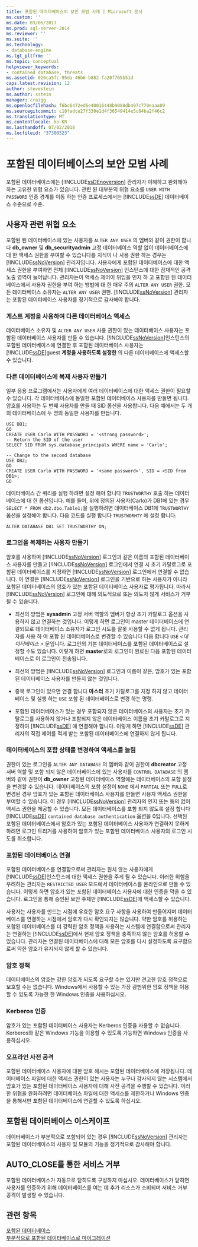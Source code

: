 ```yaml
---
title: 포함된 데이터베이스의 보안 모범 사례 | Microsoft 문서
ms.custom: ''
ms.date: 03/06/2017
ms.prod: sql-server-2014
ms.reviewer: ''
ms.suite: ''
ms.technology:
- database-engine
ms.tgt_pltfrm: ''
ms.topic: conceptual
helpviewer_keywords:
- contained database, threats
ms.assetid: 026ca5fc-95da-46b6-b882-fa20f765b51d
caps.latest.revision: 12
author: stevestein
ms.author: sstein
manager: craigg
ms.openlocfilehash: f6bc6472ed6e40016448b9088db497c770eaaa09
ms.sourcegitcommit: c18fadce27f330e1d4f36549414e5c84ba2f46c2
ms.translationtype: MT
ms.contentlocale: ko-KR
ms.lasthandoff: 07/02/2018
ms.locfileid: "37300523"
---
```

# <a name="security-best-practices-with-contained-databases"></a>포함된 데이터베이스의 보안 모범 사례
  포함된 데이터베이스에는 [!INCLUDE[ssDEnoversion](../../includes/ssdenoversion-md.md)] 관리자가 이해하고 완화해야 하는 고유한 위협 요소가 있습니다. 관련 된 대부분의 위협 요소를 `USER WITH PASSWORD` 인증 경계를 이동 하는 인증 프로세스에서는 [!INCLUDE[ssDE](../../includes/ssde-md.md)] 데이터베이스 수준으로 수준.  
  
## <a name="threats-related-to-users"></a>사용자 관련 위협 요소  
 포함된 된 데이터베이스에 있는 사용자를 `ALTER ANY USER` 의 멤버와 같이 권한이 합니다 **db_owner** 및 **db_securityadmin** 고정 데이터베이스 역할 없이 데이터베이스에 대 한 액세스 권한을 부여할 수 있습니다를 지식이 나 사용 권한 하는 경우는 [!INCLUDE[ssNoVersion](../../includes/ssnoversion-md.md)] 관리자입니다. 사용자에게 포함된 데이터베이스에 대한 액세스 권한을 부여하면 전체 [!INCLUDE[ssNoVersion](../../includes/ssnoversion-md.md)] 인스턴스에 대한 잠재적인 공격 노출 영역이 늘어납니다. 관리자는이 액세스 제어이 위임을 인지 하 고 포함된 된 데이터베이스에서 사용자 권한을 부여 하는 방법에 대 한 매우 주의 `ALTER ANY USER` 권한. 모든 데이터베이스 소유자는 `ALTER ANY USER` 권한. [!INCLUDE[ssNoVersion](../../includes/ssnoversion-md.md)] 관리자는 포함된 데이터베이스 사용자를 정기적으로 감사해야 합니다.  
  
### <a name="accessing-other-databases-using-the-guest-account"></a>게스트 계정을 사용하여 다른 데이터베이스 액세스  
 데이터베이스 소유자 및 `ALTER ANY USER` 사용 권한이 있는 데이터베이스 사용자는 포함된 데이터베이스 사용자를 만들 수 있습니다. [!INCLUDE[ssNoVersion](../../includes/ssnoversion-md.md)]인스턴스의 포함된 데이터베이스에 연결한 후 포함된 데이터베이스 사용자는 [!INCLUDE[ssDE](../../includes/ssde-md.md)]guest **계정을 사용하도록 설정한** 의 다른 데이터베이스에 액세스할 수 있습니다.  
  
### <a name="creating-a-duplicate-user-in-another-database"></a>다른 데이터베이스에 복제 사용자 만들기  
 일부 응용 프로그램에서는 사용자에게 여러 데이터베이스에 대한 액세스 권한이 필요할 수 있습니다. 각 데이터베이스에 동일한 포함된 데이터베이스 사용자를 만들면 됩니다. 암호를 사용하는 두 번째 사용자를 만들 때 SID 옵션을 사용합니다. 다음 예에서는 두 개의 데이터베이스에 두 명의 동일한 사용자를 만듭니다.  
  
```  
USE DB1;  
GO  
CREATE USER Carlo WITH PASSWORD = '<strong password>';   
-- Return the SID of the user  
SELECT SID FROM sys.database_principals WHERE name = 'Carlo';  
  
-- Change to the second database  
USE DB2;  
GO  
CREATE USER Carlo WITH PASSWORD = '<same password>', SID = <SID from DB1>;  
GO  
```  
  
 데이터베이스 간 쿼리를 실행 하려면 설정 해야 합니다 `TRUSTWORTHY` 호출 하는 데이터베이스에 대 한 옵션입니다. 예를 들어, 위에 정의된 사용자(Carlo)가 DB1에 있는 경우 `SELECT * FROM db2.dbo.Table1;`을 실행하려면 데이터베이스 DB1에 `TRUSTWORTHY` 옵션을 설정해야 합니다. 다음 코드를 실행 합니다 `TRUSTWORHTY` 에 설정 합니다.  
  
```  
ALTER DATABASE DB1 SET TRUSTWORTHY ON;  
```  
  
### <a name="creating-a-user-that-duplicates-a-login"></a>로그인을 복제하는 사용자 만들기  
 암호를 사용하며 [!INCLUDE[ssNoVersion](../../includes/ssnoversion-md.md)] 로그인과 같은 이름의 포함된 데이터베이스 사용자를 만들고 [!INCLUDE[ssNoVersion](../../includes/ssnoversion-md.md)] 로그인에서 연결 시 초기 카탈로그로 포함된 데이터베이스를 지정하면 [!INCLUDE[ssNoVersion](../../includes/ssnoversion-md.md)] 로그인에서 연결할 수 없습니다. 이 연결은 [!INCLUDE[ssNoVersion](../../includes/ssnoversion-md.md)] 로그인을 기반으로 하는 사용자가 아니라 포함된 데이터베이스의 암호가 있는 포함된 데이터베이스 사용자로 평가됩니다. 따라서 [!INCLUDE[ssNoVersion](../../includes/ssnoversion-md.md)] 로그인에 대해 의도적으로 또는 의도치 않게 서비스가 거부될 수 있습니다.  
  
-   최선의 방법은 **sysadmin** 고정 서버 역할의 멤버가 항상 초기 카탈로그 옵션을 사용하지 않고 연결하는 것입니다. 이렇게 하면 로그인이 master 데이터베이스에 연결되므로 데이터베이스 소유자가 로그인 시도를 잘못 사용할 수 없게 됩니다. 관리자를 사용 하 여 포함 된 데이터베이스로 변경할 수 있습니다 다음 합니다 `USE`  *\<데이터베이스 >* 문입니다. 로그인의 기본 데이터베이스를 포함된 데이터베이스로 설정할 수도 있습니다. 이렇게 하면 **master**로의 로그인이 완료된 다음 포함된 데이터베이스로 이 로그인이 전송됩니다.  
  
-   최선의 방법은 [!INCLUDE[ssNoVersion](../../includes/ssnoversion-md.md)] 로그인과 이름이 같은, 암호가 있는 포함된 데이터베이스 사용자를 만들지 않는 것입니다.  
  
-   중복 로그인이 있으면 연결 합니다 **마스터** 초기 카탈로그를 지정 하지 않고 데이터베이스 및 실행 하는 `USE` 포함 된 데이터베이스로 변경 하는 명령.  
  
-   포함된 데이터베이스가 있는 경우 포함되지 않은 데이터베이스의 사용자는 초기 카탈로그를 사용하지 않거나 포함되지 않은 데이터베이스 이름을 초기 카탈로그로 지정하여 [!INCLUDE[ssDE](../../includes/ssde-md.md)] 에 연결해야 합니다. 이렇게 하면 [!INCLUDE[ssDE](../../includes/ssde-md.md)] 관리자의 직접 제어를 적게 받는 포함된 데이터베이스에 연결하지 않게 됩니다.  
  
### <a name="increasing-access-by-changing-the-containment-status-of-a-database"></a>데이터베이스의 포함 상태를 변경하여 액세스를 늘림  
 권한이 있는 로그인을 `ALTER ANY DATABASE` 의 멤버와 같이 권한이 **dbcreator** 고정 서버 역할 및 포함 되지 않은 데이터베이스에 있는 사용자를 `CONTROL DATABASE` 의 멤버와 같이 권한이 **db_owner**  고정된 데이터베이스 역할에는 데이터베이스의 포함 설정을 변경할 수 있습니다. 데이터베이스의 포함 설정이 `NONE` 에서 `PARTIAL` 또는 `FULL`로 변경된 경우 암호가 있는 포함된 데이터베이스 사용자를 만들면 사용자 액세스 권한을 부여할 수 있습니다. 이 경우 [!INCLUDE[ssNoVersion](../../includes/ssnoversion-md.md)] 관리자의 인지 또는 동의 없이 액세스 권한을 제공할 수 있습니다. 모든 데이터베이스를 포함 되지 않도록 설정 합니다 [!INCLUDE[ssDE](../../includes/ssde-md.md)] `contained database authentication` 옵션을 0입니다. 선택된 포함된 데이터베이스에서 암호가 있는 포함된 데이터베이스 사용자가 연결하지 못하게 하려면 로그인 트리거를 사용하여 암호가 있는 포함된 데이터베이스 사용자의 로그인 시도를 취소합니다.  
  
### <a name="attaching-a-contained-database"></a>포함된 데이터베이스 연결  
 포함된 데이터베이스를 연결함으로써 관리자는 원치 않는 사용자에게 [!INCLUDE[ssDE](../../includes/ssde-md.md)]인스턴스에 대한 액세스 권한을 주게 될 수 있습니다. 이러한 위험을 우려하는 관리자는 `RESTRICTED_USER` 모드에서 데이터베이스를 온라인으로 만들 수 있습니다. 이렇게 하면 암호가 있는 포함된 데이터베이스 사용자에 대한 인증을 막을 수 있습니다. 로그인을 통해 승인된 보안 주체만 [!INCLUDE[ssDE](../../includes/ssde-md.md)]에 액세스할 수 있습니다.  
  
 사용자는 사용자를 만드는 시점에 유효한 암호 요구 사항을 사용하여 만들어지며 데이터베이스를 연결하는 시점에서 암호가 다시 확인되지는 않습니다. 약한 암호를 허용하는 포함된 데이터베이스를 더 강력한 암호 정책을 사용하는 시스템에 연결함으로써 관리자는 연결하는 [!INCLUDE[ssDE](../../includes/ssde-md.md)]에서 현재 암호 정책을 충족하지 않는 암호를 허용할 수 있습니다. 관리자는 연결된 데이터베이스에 대해 모든 암호를 다시 설정하도록 요구함으로써 약한 암호가 유지되지 않게 할 수 있습니다.  
  
### <a name="password-policies"></a>암호 정책  
 데이터베이스의 암호는 강한 암호가 되도록 요구할 수는 있지만 견고한 암호 정책으로 보호할 수는 없습니다. Windows에서 사용할 수 있는 가장 광범위한 암호 정책을 이용할 수 있도록 가능한 한 Windows 인증을 사용하십시오.  
  
### <a name="kerberos-authentication"></a>Kerberos 인증  
 암호가 있는 포함된 데이터베이스 사용자는 Kerberos 인증을 사용할 수 없습니다. Kerberos와 같은 Windows 기능을 이용할 수 있도록 가능하면 Windows 인증을 사용하십시오.  
  
### <a name="offline-dictionary-attack"></a>오프라인 사전 공격  
 포함된 데이터베이스 사용자에 대한 암호 해시는 포함된 데이터베이스에 저장됩니다. 데이터베이스 파일에 대한 액세스 권한이 있는 사용자는 누구나 감사되지 않는 시스템에서 암호가 있는 포함된 데이터베이스 사용자에 대해 사전 공격을 수행할 수 있습니다. 이러한 위협을 완화하려면 데이터베이스 파일에 대한 액세스를 제한하거나 Windows 인증을 통해서만 포함된 데이터베이스에 연결할 수 있도록 하십시오.  
  
## <a name="escaping-a-contained-database"></a>포함된 데이터베이스 이스케이프  
 데이터베이스가 부분적으로 포함되어 있는 경우 [!INCLUDE[ssNoVersion](../../includes/ssnoversion-md.md)] 관리자는 포함된 데이터베이스의 사용자 및 모듈의 기능을 정기적으로 감사해야 합니다.  
  
## <a name="denial-of-service-through-autoclose"></a>AUTO_CLOSE를 통한 서비스 거부  
 포함된 데이터베이스가 자동으로 닫히도록 구성하지 마십시오. 데이터베이스가 닫히면 사용자를 인증하기 위해 데이터베이스를 여는 데 추가 리소스가 소비되며 서비스 거부 공격이 발생할 수 있습니다.  
  
## <a name="see-also"></a>관련 항목  
 [포함된 데이터베이스](contained-databases.md)   
 [부분적으로 포함된 데이터베이스로 마이그레이션](migrate-to-a-partially-contained-database.md)  
  
  
